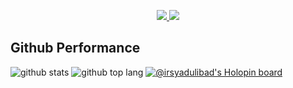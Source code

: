 <p align="center">
  <a href="https://www.linkedin.com/in/rizkypradika/">
    <img src="https://img.shields.io/badge/-rizkypradika-blue?style=for-the-badge&logo=Linkedin&logoColor=00AEFF&labelColor=black&color=black">
  </a>
  <a href="mailto:rizkypradika27@gmail.com">
    <img src="https://img.shields.io/badge/rizkypradika27@gmail.com-0078D4?style=for-the-badge&logo=Gmail&logoColor=00AEFF&labelColor=black&color=black">
  </a>
</p>

## Github Performance
![github stats](https://github-readme-stats-eight-theta.vercel.app/api?username=irsyadulibad&show_icons=true&theme=tokyonight&include_all_commits=true&count_private=true&hide_border=true)
![github top lang](https://github-readme-stats-eight-theta.vercel.app/api/top-langs/?username=irsyadulibad&layout=compact&theme=tokyonight&langs_count=8&hide_border=true)
[![@irsyadulibad's Holopin board](https://holopin.io/api/user/board?user=irsyadulibad)](https://holopin.io/@irsyadulibad)

